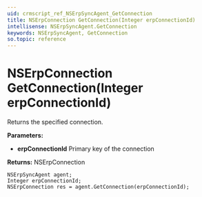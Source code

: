 ```yaml
---
uid: crmscript_ref_NSErpSyncAgent_GetConnection
title: NSErpConnection GetConnection(Integer erpConnectionId)
intellisense: NSErpSyncAgent.GetConnection
keywords: NSErpSyncAgent, GetConnection
so.topic: reference
---
```


# NSErpConnection GetConnection(Integer erpConnectionId)

Returns the specified connection.

**Parameters:**
 - **erpConnectionId** Primary key of the connection

**Returns:** NSErpConnection

```crmscript
NSErpSyncAgent agent;
Integer erpConnectionId;
NSErpConnection res = agent.GetConnection(erpConnectionId);
```

